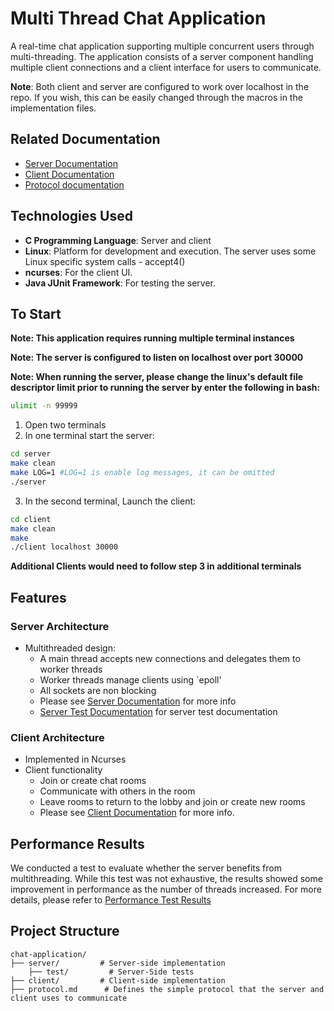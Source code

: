 

# Multi Thread Chat Application

A real-time chat application supporting multiple concurrent users through multi-threading. The application consists of a 
server component handling multiple client connections and a client interface for users to communicate.

**Note**: Both client and server are configured to work over localhost in the repo. If you wish, this can be easily changed through the macros in the implementation files.

## Related Documentation
- [Server Documentation](./server/README.md)
- [Client Documentation](./client/README.md)
- [Protocol documentation](./protocol.md)

## Technologies Used
- **C Programming Language**: Server and client 
- **Linux**: Platform for development and execution. The server uses some Linux specific system calls - accept4()
- **ncurses**: For the client UI.
- **Java JUnit Framework**: For testing the server.

## To Start
**Note: This application requires running multiple terminal instances**

**Note: The server is configured to listen on localhost over port 30000**

**Note: When running the server, please change the linux's default file descriptor limit prior to running the server by enter the following in bash:** 
```bash
ulimit -n 99999
```

1. Open two terminals
2. In one terminal start the server:
```bash
cd server
make clean
make LOG=1 #LOG=1 is enable log messages, it can be omitted
./server
```

3. In the second terminal, Launch the client:
```bash
cd client
make clean
make
./client localhost 30000
```
**Additional Clients would need to follow step 3 in additional terminals**

## Features

### Server Architecture
- Multithreaded design:
  - A main thread accepts new connections and delegates them to worker threads
  - Worker threads manage clients using `epoll'
  - All sockets are non blocking
  - Please see [Server Documentation](server/README.md) for more info
  - [Server Test Documentation](server/README.md) for server test documentation

### Client Architecture
- Implemented in Ncurses
- Client functionality
  - Join or create chat rooms
  - Communicate with others in the room
  - Leave rooms to return to the lobby and join or create new rooms
  - Please see [Client Documentation](client/README.md) for more info.


## Performance Results
We conducted a  test to evaluate whether the server benefits from multithreading. While this test was not exhaustive, the results showed some improvement in performance as the number of threads increased.
For more details, please refer to [Performance Test Results](server/performance_results.md)


## Project Structure
```
chat-application/
├── server/         # Server-side implementation
    ├── test/         # Server-Side tests
├── client/         # Client-side implementation
├── protocol.md      # Defines the simple protocol that the server and client uses to communicate
```
